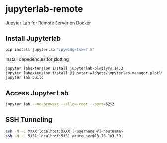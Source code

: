 # jupyterlab-remote
Jupyter Lab for Remote Server on Docker

## Install Jupyterlab
```bash
pip install jupyterlab "ipywidgets>=7.5"
```

Install depedencies for plotting
```bash
jupyter labextension install jupyterlab-plotly@4.14.3
jupyter labextension install @jupyter-widgets/jupyterlab-manager plotlywidget@4.14.3
jupyter lab build
```
## Access Jupyter Lab
```bash
jupyter lab --no-browser --allow-root --port=5252
```

## SSH Tunneling
```bash
ssh -N -L XXXX:localhost:XXXX [<username>@]<hostname>
ssh -N -L 5151:localhost:5151 azureuser@13.76.103.59
```